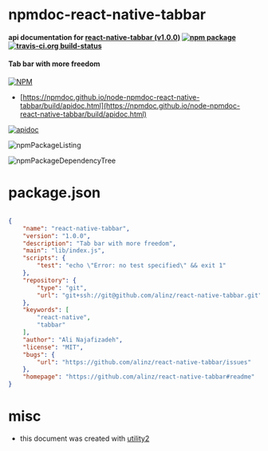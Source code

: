 # npmdoc-react-native-tabbar

#### api documentation for  [react-native-tabbar (v1.0.0)](https://github.com/alinz/react-native-tabbar#readme)  [![npm package](https://img.shields.io/npm/v/npmdoc-react-native-tabbar.svg?style=flat-square)](https://www.npmjs.org/package/npmdoc-react-native-tabbar) [![travis-ci.org build-status](https://api.travis-ci.org/npmdoc/node-npmdoc-react-native-tabbar.svg)](https://travis-ci.org/npmdoc/node-npmdoc-react-native-tabbar)

#### Tab bar with more freedom

[![NPM](https://nodei.co/npm/react-native-tabbar.png?downloads=true&downloadRank=true&stars=true)](https://www.npmjs.com/package/react-native-tabbar)

- [https://npmdoc.github.io/node-npmdoc-react-native-tabbar/build/apidoc.html](https://npmdoc.github.io/node-npmdoc-react-native-tabbar/build/apidoc.html)

[![apidoc](https://npmdoc.github.io/node-npmdoc-react-native-tabbar/build/screenCapture.buildCi.browser.%252Ftmp%252Fbuild%252Fapidoc.html.png)](https://npmdoc.github.io/node-npmdoc-react-native-tabbar/build/apidoc.html)

![npmPackageListing](https://npmdoc.github.io/node-npmdoc-react-native-tabbar/build/screenCapture.npmPackageListing.svg)

![npmPackageDependencyTree](https://npmdoc.github.io/node-npmdoc-react-native-tabbar/build/screenCapture.npmPackageDependencyTree.svg)



# package.json

```json

{
    "name": "react-native-tabbar",
    "version": "1.0.0",
    "description": "Tab bar with more freedom",
    "main": "lib/index.js",
    "scripts": {
        "test": "echo \"Error: no test specified\" && exit 1"
    },
    "repository": {
        "type": "git",
        "url": "git+ssh://git@github.com/alinz/react-native-tabbar.git"
    },
    "keywords": [
        "react-native",
        "tabbar"
    ],
    "author": "Ali Najafizadeh",
    "license": "MIT",
    "bugs": {
        "url": "https://github.com/alinz/react-native-tabbar/issues"
    },
    "homepage": "https://github.com/alinz/react-native-tabbar#readme"
}
```



# misc
- this document was created with [utility2](https://github.com/kaizhu256/node-utility2)
